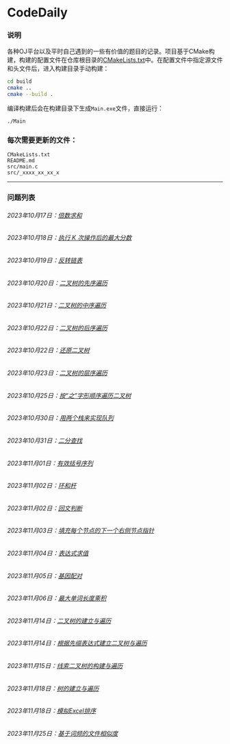 # CodeDaily

### 说明

各种OJ平台以及平时自己遇到的一些有价值的题目的记录。项目基于CMake构建，构建的配置文件在仓库根目录的[CMakeLists.txt](CMakeLists.txt)中。在配置文件中指定源文件和头文件后，进入构建目录手动构建：

```bash
cd build
cmake ..
cmake --build .
```

编译构建后会在构建目录下生成`Main.exe`文件，直接运行：

```bash
./Main
```

### 每次需要更新的文件：

```text
CMakeLists.txt
README.md
src/main.c
src/_xxxx_xx_xx_x
```

---

### 问题列表


###### 2023年10月17日：[倍数求和](src/_2023_10_17/problem.md)
###### 2023年10月18日：[执行 K 次操作后的最大分数](src/_2023_10_18/problem.md)
###### 2023年10月19日：[反转链表](src/_2023_10_19/problem.md)
###### 2023年10月20日：[二叉树的先序遍历](src/_2023_10_20/problem.md)
###### 2023年10月21日：[二叉树的中序遍历](src/_2023_10_21/problem.md)
###### 2023年10月22日：[二叉树的后序遍历](src/_2023_10_22/problem.md)
###### 2023年10月22日：[还原二叉树](src/_2023_10_22_1/problem.md)
###### 2023年10月23日：[二叉树的层序遍历](src/_2023_10_23/problem.md)
###### 2023年10月25日：[按“之”字形顺序遍历二叉树](src/_2023_10_25/problem.md)
###### 2023年10月30日：[用两个栈来实现队列](src/_2023_10_30/problem.md)
###### 2023年10月31日：[二分查找](src/_2023_10_31/problem.md)
###### 2023年11月01日：[有效括号序列](src/_2023_11_01/problem.md)
###### 2023年11月02日：[环和杆](src/_2023_11_02/problem.md)
###### 2023年11月02日：[回文判断](src/_2023_11_02_1/problem.md)
###### 2023年11月03日：[填充每个节点的下一个右侧节点指针](src/_2023_11_03/problem.md)
###### 2023年11月04日：[表达式求值](src/_2023_11_04/problem.md)
###### 2023年11月05日：[基因配对](src/_2023_11_05/problem.md)
###### 2023年11月06日：[最大单词长度乘积](src/_2023_11_06/problem.md)

[//]: # (###### 2023年11月08日：[最长平衡子字符串]&#40;src/_2023_11_08/problem.md&#41;)
###### 2023年11月14日：[二叉树的建立与遍历](src/_2023_11_14/problem.md)
###### 2023年11月14日：[根据先缀表达式建立二叉树与遍历](src/_2023_11_14_1/problem.md)
###### 2023年11月15日：[线索二叉树的构建与遍历](src/_2023_11_15/problem.md)
###### 2023年11月18日：[树的建立与遍历](src/_2023_11_18/problem.md)
###### 2023年11月18日：[模拟Excel排序](src/_2023_11_18_1/problem.md)
###### 2023年11月25日：[基于词频的文件相似度](src/_2023_11_25/problem.md)
